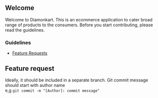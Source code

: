 ## Welcome
Welcome to Diamonkart. This is an ecommerce application to cater broad range of products to the consumers.
Before you start contributing, please read the guidelines.

### Guidelines
 - [Feature Requests](#feature)

 ## <a name="feature"></a> Feature request
 Ideally, it should be included in a separate branch. 
 Git commit message should start with author name <br />
 e,g `git commit -m "[Author]: commit message"`


